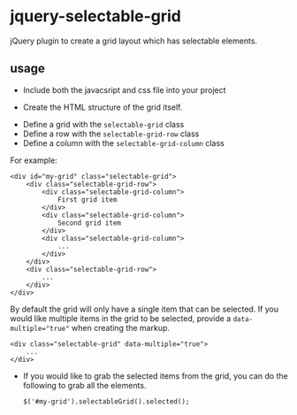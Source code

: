 # jquery-selectable-grid

jQuery plugin to create a grid layout which has selectable elements.

## usage

- Include both the javacsript and css file into your project

- Create the HTML structure of the grid itself. 

* Define a grid with the `selectable-grid` class
* Define a row with the `selectable-grid-row` class
* Define a column with the `selectable-grid-column` class

For example:

    <div id="my-grid" class="selectable-grid">
        <div class="selectable-grid-row">
            <div class="selectable-grid-column">
                First grid item
            </div>
            <div class="selectable-grid-column">
                Second grid item
            </div>
            <div class="selectable-grid-column">
                ...
            </div>
        </div>
        <div class="selectable-grid-row">
            ...
        </div>
    </div>

By default the grid will only have a single item that can be selected. If you would like multiple items in the grid to be selected, provide a `data-multiple="true"` when creating the markup.

    <div class="selectable-grid" data-multiple="true">
        ...
    </div>

- If you would like to grab the selected items from the grid, you can do the following to grab all the elements.

    `$('#my-grid').selectableGrid().selected();`

